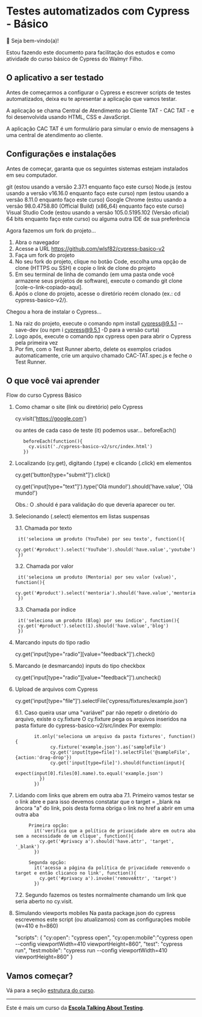 # Testes automatizados com Cypress - Básico

👋 Seja bem-vindo(a)!

Estou fazendo este documento para facilitação dos estudos e como atividade do curso básico de Cypress do Walmyr Filho.

## O aplicativo a ser testado

Antes de começarmos a configurar o Cypress e escrever scripts de testes automatizados, deixa eu te apresentar a aplicação que vamos testar.

A aplicação se chama Central de Atendimento ao Cliente TAT - CAC TAT - e foi desenvolvida usando HTML, CSS e JavaScript.

A aplicação CAC TAT é um formulário para simular o envio de mensagens à uma central de atendimento ao cliente.

## Configurações e instalações

Antes de começar, garanta que os seguintes sistemas estejam instalados em seu computador.

git (estou usando a versão 2.37.1 enquanto faço este curso)
Node.js (estou usando a versão v16.16.0 enquanto faço este curso)
npm (estou usando a versão 8.11.0 enquanto faço este curso)
Google Chrome (estou usando a versão 98.0.4758.80 (Official Build) (x86_64) enquanto faço este curso)
Visual Studio Code (estou usando a versão 105.0.5195.102 (Versão oficial) 64 bits enquanto faço este curso) ou alguma outra IDE de sua preferência

Agora fazemos um fork do projeto...
1. Abra o navegador
2. Acesse a URL https://github.com/wlsf82/cypress-basico-v2
3. Faça um fork do projeto
4. No seu fork do projeto, clique no botão Code, escolha uma opção de clone (HTTPS ou SSH) e copie o link de clone do projeto
5. Em seu terminal de linha de comando (em uma pasta onde você armazene seus projetos de software), execute o comando git clone [cole-o-link-copiado-aqui].
6. Após o clone do projeto, acesse o diretório recém clonado (ex.: cd cypress-basico-v2/).

Chegou a hora de instalar o Cypress...
1. Na raiz do projeto, execute o comando npm install cypress@9.5.1 --save-dev (ou npm i cypress@9.5.1 -D para a versão curta)
2. Logo após, execute o comando npx cypress open para abrir o Cypress pela primeira vez
3. Por fim, com o Test Runner aberto, delete os exemplos criados automaticamente, crie um arquivo chamado CAC-TAT.spec.js e feche o Test Runner.

## O que você vai aprender

Flow do curso Cypress Básico

1. Como chamar o site (link ou diretório) pelo Cypress

	cy.visit('https://google.com')
	
	ou antes de cada caso de teste (it) podemos usar...
	beforeEach()
	
		  beforeEach(function(){
			cy.visit('./cypress-basico-v2/src/index.html')
		  })
	
2. Localizando (cy.get), digitando (.type) e clicando (.click) em elementos

	cy.get('button[type="submit"]').click()

	cy.get('input[type="text"]').type('Olá mundo!').should('have.value', 'Olá mundo!')
	
	
	Obs.: O .should é para validação do que deveria aparecer ou ter.
	
3. Selecionando (.select) elementos em listas suspensas
	
	3.1. Chamada por texto

		it('seleciona um produto (YouTube) por seu texto', function(){
		cy.get('#product').select('YouTube').should('have.value','youtube')
		})
	
	3.2. Chamada por valor

		it('seleciona um produto (Mentoria) por seu valor (value)', function(){
		cy.get('#product').select('mentoria').should('have.value','mentoria')
		})
	
	3.3. Chamada por índice

		it('seleciona um produto (Blog) por seu índice', function(){
		cy.get('#product').select(1).should('have.value','blog')
		})

4. Marcando inputs do tipo radio 

	cy.get('input[type="radio"][value="feedback"]').check()

5. Marcando (e desmarcando) inputs do tipo checkbox

	cy.get('input[type="radio"][value="feedback"]').uncheck()
	
6. Upload de arquivos com Cypress

	cy.get('input[type="file"]').selectFile('cypress/fixtures/example.json')
	

	6.1. Caso queira usar uma "variável" par não repetir o diretório do arquivo, existe o cy.fixture
			O cy.fixture pega os arquivos inseridos na pasta fixture do cypress-basico-v2/src/index
			Por exemplo:
			

			  it.only('seleciona um arquivo da pasta fixtures', function(){
					cy.fixture('example.json').as('sampleFile')
					cy.get('input[type=file]').selectFile('@sampleFile',{action:'drag-drop'})
					cy.get('input[type=file]').should(function(input){
						expect(input[0].files[0].name).to.equal('example.json')
				})
			  })


7. Lidando com links que abrem em outra aba
	7.1. Primeiro vamos testar se o link abre e para isso devemos constatar que o target = _blank na âncora "a" do link, pois
			desta forma obriga o link no href a abrir em uma outra aba
			
			Primeira opção:
			  it('verifica que a política de privacidade abre em outra aba sem a necessidade de um clique', function(){
				cy.get('#privacy a').should('have.attr', 'target', '_blank')
			  })
			  
			Segunda opção:
			  it('acessa a página da política de privacidade removendo o target e então clicanco no link', function(){
				cy.get('#privacy a').invoke('removeAttr', 'target')
			  })

	7.2. Segundo fazemos os testes normalmente chamando um link que seria aberto no cy.visit.
	

8. Simulando viewports mobiles
Na pasta package.json do cypress escrevemos este script (ou atualizamos) com as configurações mobile (w=410 e h=860)

	  "scripts": {
		"cy:open": "cypress open",
		"cy:open:mobile":"cypress open --config viewportWidth=410 viewportHeight=860",
		"test": "cypress run",
		"test:mobile": "cypress run --config viewportWidth=410 viewportHeight=860"
	  }

## Vamos começar?

Vá para a seção [estrutura do curso](./lessons/_course-structure_.md).

___

Este é mais um curso da [**Escola Talking About Testing**](https://udemy.com/user/walmyr).
